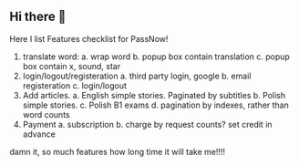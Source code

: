 ## Hi there 👋

<!--
**DaisyXten/DaisyXten** is a ✨ _special_ ✨ repository because its `README.md` (this file) appears on your GitHub profile.

Here are some ideas to get you started:

- 🔭 I’m currently working on ...
- 🌱 I’m currently learning ...
- 👯 I’m looking to collaborate on ...
- 🤔 I’m looking for help with ...
- 💬 Ask me about ...
- 📫 How to reach me: ...
- 😄 Pronouns: ...
- ⚡ Fun fact: ...
-->

Here I list Features checklist for PassNow!

1. translate word:
    a. wrap word
    b. popup box contain translation
    c. popup box contain x, sound, star
2. login/logout/registeration
    a. third party login, google
    b. email registeration
    c. login/logout
3. Add articles.
    a. English simple stories. Paginated by subtitles
    b. Polish simple stories.
    c. Polish B1 exams
    d. pagination by indexes, rather than word counts
4. Payment
    a. subscription 
    b. charge by request counts? set credit in advance

damn it, so much features how long time it will take me!!!!

